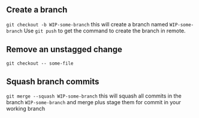 ## Create a branch
<code>git checkout -b WIP-some-branch</code> this will create a branch named <code>WIP-some-branch</code>
Use <code>git push</code> to get the command to create the branch in remote.

## Remove an unstagged change
<code>git checkout -- some-file</code>
  
## Squash branch commits
<code>git merge --squash WIP-some-branch</code> this will squash all commits in the branch <code>WIP-some-branch</code>
and merge plus stage them for commit in your working branch


